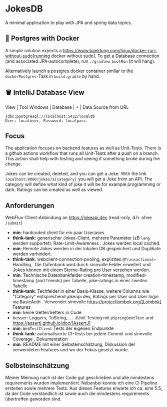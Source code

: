 # JokesDB

A minimal application to play with JPA and spring data topics.

## 🐳 Postgres with Docker

A simple solution expects a https://www.baeldung.com/linux/docker-run-without-sudo[running docker without sudo].
To get a Database connection (and associated JPA-autocomplete), run `./gradlew bootRun` (it will hang).

Alternatively launch a postgres docker container similar to the `dockerPostgres`-Task in `build.gradle` by hand.

## 🪣 IntelliJ Database View

View | Tool Windows | Database | + | Data Source from URL
```
jdbc:postgresql://localhost:5432/localdb
User: localuser, Password: localpass
```

## Focus
The application focuses on backend features as well as Unit-Tests. There is a github actions workflow that runs all Unit-Tests after a push on a branch. This action shall help with testing and seeing if something broke during the change.

Jokes can be created, deleted, and you can get a Joke. With the link `localhost:8080/jokes/${category}` you will get a Joke from an API. The category will define what kind of joke it will be for example programming or dark.
Ratings can be created as well as viewed.

## Anforderungen
WebFlux-Client-Anbindung an https://jokeapi.dev (read-only, d.h. ohne `/submit`)
- **min**: hardcoded client für ein paar Usecases
- **think-tank**: generischer Jokes-Client, mehrere Parameter (zB `lang` werden supportet), Rate-Limit-Awareness
. Jokes werden local cached.
- **min**: Remote Jokes werden in der lokalen DB gespeichert und Duplikate werden verhindert.
- **think-tank**: webclient-connection-pooling, explizites `@Transactional`-Handling
  . Die Datenbank wird durch sinnvolle Felder erweitert und Jokes können mit einem Sterne-Rating pro User versehen werden.
- **min**: Technische Datenbankfelder creation-timestamp, modified-timestamp (and friends) per Tabelle, joke-ratings in einer zweiten Tabelle
- **think-tank**: Techfelder in einer Basis-Klasse, weitere Columns wie "Category" entsprechend jokeapi.dev, Ratings per User und User login via BasicAuth
  . Verwendet sinnvolle https://projectlombok.org/[Lombok] Features
- **min**: keine Getter/Setters in Code
- besser: Loggers, ToString,...
  . JUnit Testing mit `@SpringBootTest` und https://assertj.github.io/doc/[AssertJ]
- **min**: `WebTestClient` Tests der eigenen Endpunkte
- **think-tank**: automatisierte CI-Tests bei jedem Commit und sinnvolle Coverage
  . Dokumentation
- **min**: README mit einer Selbsteinschätzung, Diskussion der verwendeten Features und wo der Fokus gesetzt wurde.

## Selbsteinschätzung
Meiner Meinung nach ist der Code gut geschrieben und alle mindestens requirements wurden implementiert.
Nebenbei konnte ich eine CI Pipeline erstellen sowie mehrere Tests. Aus diesen Features erwarte ich ca. eine 5.5, da der Code
verständlich ist sowie auch die mindestens requirements übertroffen geworden sind.
